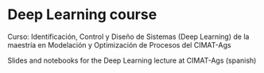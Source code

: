 # Deep Learning course

Curso: Identificación, Control y Diseño de Sistemas (Deep Learning) de la maestría en Modelación y Optimización de Procesos del CIMAT-Ags

Slides and notebooks for the Deep Learning lecture at CIMAT-Ags (spanish) 

